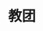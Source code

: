 ---
layout: photo_set
title: 教团
permalink: /photos/the-order/
description: "An example photo gallery."
photos:
    set: the-order
    size: 3
---